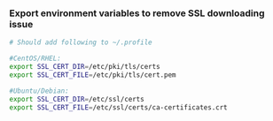 ### Export environment variables to remove SSL downloading issue
```bash
# Should add following to ~/.profile

#CentOS/RHEL:
export SSL_CERT_DIR=/etc/pki/tls/certs
export SSL_CERT_FILE=/etc/pki/tls/cert.pem

#Ubuntu/Debian:
export SSL_CERT_DIR=/etc/ssl/certs
export SSL_CERT_FILE=/etc/ssl/certs/ca-certificates.crt
```



